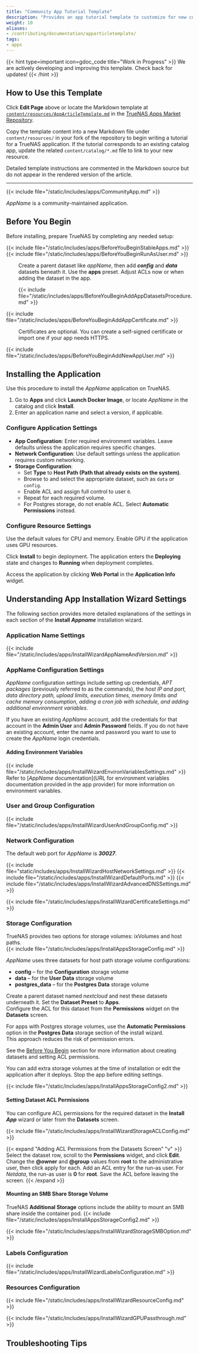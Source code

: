 ```yaml
---
title: "Community App Tutorial Template"
description: "Provides an app tutorial template to customize for new community-maintained app tutorials."
weight: 10
aliases:
- /contributing/documentation/apparticletemplate/
tags:
- apps
---
```


{{< hint type=important icon=gdoc_code title="Work in Progress" >}}
We are actively developing and improving this template.
Check back for updates!
{{< /hint >}}

## How to Use this Template

Click **Edit Page** above or locate the Markdown template at [`content/resources/AppArticleTemplate.md`](https://github.com/truenas/apps-web/blob/main/content/resources/AppArticleTemplate.md) in the [TrueNAS Apps Market Repository](https://github.com/truenas/apps-web).

Copy the template content into a new Markdown file under `content/resources/` in your fork of the repository to begin writing a tutorial for a TrueNAS application. If the tutorial corresponds to an existing catalog app, update the related `content/catalog/*.md` file to link to your new resource.

Detailed template instructions are commented in the Markdown source but do not appear in the rendered version of the article.

<!-- BEGIN GENERAL INSTRUCTIONS -->
<!-- Use this template as a guide when creating a new application tutorial.

Feel free to change standard article content by adding or removing sections to fit the app installation process.
Change the front matter <file>description:</file> parameter at the top of the article to suit the subject and content of the new tutorial.
Description text must not exceed 160 alphanumeric or special characters, including spaces between characters.
After updating content, delete commented-out sections providing instructions for using this template when they are no longer needed.
When documenting a **Community** train app, not delete any of the commented-out instructions in the COMMUNITY APP INTRO SNIPPETS section below. 

**Formatting Tips for Content Development**
Standard text emphasis:
* Apply **Bold** to UI elements seen on the screen, including field, button, and navigation option names, other descriptions, etc.
  Use double asterisks preceding and following the name or text string to make it bold.
  Do not use bold in code strings.

* Apply *Italics* to any variable.
  Use single asterisks preceding and following the name or text string to make it italics.
  If using a variable in a code example, use the HTML tags <i></i> and not the Markdown tags.

* Apply HTML file tags <file></file> when entering a path to a file or file name, for example <file>iso</file>.

* Apply HTML keyboard tags <kbd></kbd> to keys on a keyboard, such as <kbd>Enter</kbd>.

When entering commands, command strings, or code blocks:

* Apply backticks(`string`) or HTML <code>string</code> tags to format command strings or output.
  
* Apply HTML <code></code> tags to strings with variables.

  * Do not enclose variables in angle or square brackets as these can also be part of command syntax.

  * Do not enter variables in all caps unless the command requires entering the value in all caps.

To create a code block, either use three backticks on the line before and after the content block, or use the HTML code tags.

Refer to the [Contributing to Apps]({{< ref "/contributing/applications" >}}) article for more information on using the template. -->
<!-- /END GENERAL INSTRUCTIONS -->
---
<!-- BEGIN TEMPLATE -->

<!-- BEGIN FRONTMATTER -->
<!-- If creating a new app tutorial instead of modifying the existing frontmatter at the top of this template article, uncomment and include the following frontmatter, including the three hyphens (---) before and after the text.
Modify AppName and keywords to reflect the app you are documenting. Replace AppName with the name of the app you are documenting.
Leave weight undefined to allow for alphabetical sorting.
tags are search tags for internal Docs Hub searches.
keywords are search tags for the article to assist with Internet searches. -->
<!--
---
title: "APP_NAME Deployment"
description: "Provides installation instructions for the APP_NAME application in TrueNAS."
train: "community"
tags:
- apps
---
-->
<!-- /END FRONTMATTER -->

<!-- BEGIN COMMUNITY APP INTRO SNIPPETS -->
<!-- Include the following snippets and commented out instructions in all **Community** train app tutorials.
Choose to expose or comment out the CommunityPleaseExpand.md and CommunityPleaseImprove.md snippets as is applicable for the current tutorial. -->
<!-- DO NOT DELETE COMMUNITY APP INTRO SNIPPETS -->

{{< include file="/static/includes/apps/CommunityApp.md" >}}

<!-- Expose the following snippet if your suggested changes to this Community app documentation provide a complete installation tutorial. Leave exposed if you are proposing a partial expansion of the content, but further work is needed. -->
<!-- {{< include file="/static/includes/apps/CommunityPleaseExpand.md" >}}

<!-- Expose the following snippet if you suspect this Community app documentation is out of date, inaccurate, or needs further improvement -->
<!--{{< include file="/static/includes/apps/CommunityPleaseImprove.md" >}}-->
<!-- /END COMMUNITY APP INTRO SNIPPETS -->

*AppName* is a community-maintained application.
<!-- Enter a description of this app that includes common or specific uses for it. Also, include any links to documentation created by the application developer.
For example: 
*AppName* provides a [Quickstart Setup Guide](https://docs.appName/setup) with step-by-step instructions to help users create a *AppName* node. -->

## Before You Begin
<!-- Briefly list any steps required before installing the app.
Include things like setting up datasets, creating credentials, certificates, or accounts the app needs. Focus only on what’s essential.

Keep it short and app-specific. For example: -->

Before installing, prepare TrueNAS by completing any needed setup:

{{< include file="/static/includes/apps/BeforeYouBeginStableApps.md" >}}
{{< include file="/static/includes/apps/BeforeYouBeginRunAsUser.md" >}}

<!-- Dataset setup example -->
<p style="margin-left: 33px">Create a parent dataset like <i>appName</i>, then add <b><i>config</i></b> and <b><i>data</i></b> datasets beneath it.
Use the <b>apps</b> preset. Adjust ACLs now or when adding the dataset in the app.</p>

<div style="margin-left: 33px">{{< include file="/static/includes/apps/BeforeYouBeginAddAppDatasetsProcedure.md" >}}</div>

<!-- Add this only if needed -->
{{< include file="/static/includes/apps/BeforeYouBeginAddAppCertificate.md" >}}

<p style="margin-left: 33px">Certificates are optional. You can create a self-signed certificate or import one if your app needs HTTPS.</p>

{{< include file="/static/includes/apps/BeforeYouBeginAddNewAppUser.md" >}}

<!-- Add any extra prerequisites specific to your app here -->

## Installing the Application

Use this procedure to install the *AppName* application on TrueNAS.

1. Go to **Apps** and click **Launch Docker Image**, or locate *AppName* in the catalog and click **Install**.
2. Enter an application name and select a version, if applicable.

### Configure Application Settings

- **App Configuration**: Enter required environment variables. Leave defaults unless the application requires specific changes.
- **Network Configuration**: Use default settings unless the application requires custom networking.
- **Storage Configuration**:
  - Set **Type** to **Host Path (Path that already exists on the system)**.
  - Browse to and select the appropriate dataset, such as `data` or `config`.
  - Enable ACL and assign full control to user `0`.
  - Repeat for each required volume.
  - For Postgres storage, do not enable ACL. Select **Automatic Permissions** instead.

### Configure Resource Settings

Use the default values for CPU and memory. Enable GPU if the application uses GPU resources.

Click **Install** to begin deployment. The application enters the **Deploying** state and changes to **Running** when deployment completes.

Access the application by clicking **Web Portal** in the **Application Info** widget.

## Understanding App Installation Wizard Settings

The following section provides more detailed explanations of the settings in each section of the **Install *Appname*** installation wizard.
<!-- Customize these sections by adding all settings in each configuration section, and providing details on the settings including expected values to enter. 
Replace the *variables* with the appropriate name for the app, setting(s), dataset name(s), etc., in the following sections.
Refer to other updated tutorials for more examples of completing these sections. -->

### Application Name Settings

{{< include file="/static/includes/apps/InstallWizardAppNameAndVersion.md" >}}

### AppName Configuration Settings
<!-- Customize this section with the settings in the configuration section, and details on values to enter for each setting. -->
*AppName* configuration settings include setting up credentials, *APT packages* (previously referred to as the commands), the *host IP and port, data directory path, upload limits, execution times, memory limits and cache memory consumption, adding a cron job with schedule, and adding additional environment variables*.

If you have an existing *AppName* account, add the credentials for that account in the **Admin User** and **Admin Password** fields.
If you do not have an existing account, enter the name and password you want to use to create the *AppName* login credentials.

#### Adding Environment Variables

{{< include file="/static/includes/apps/InstallWizardEnvironVariablesSettings.md" >}}
Refer to [*AppName* documentation](URL for environment variables documentation provided in the app provider) for more information on environment variables.

<!-- Not all apps include the following section. If it does, include the following, customized for the app requirements. -->

### User and Group Configuration <!-- Optional section, include only if the Install Wizard has this section -->
<!-- replace the image path and name:
{{< trueimage src="/images/SCALE/Apps/InstallPlexUserAndGroupConfig.png" alt="Plex User and Group Configuration Settings" id="Plex User and Group Configuration Settings" >}} -->

{{< include file="/static/includes/apps/InstallWizardUserAndGroupConfig.md" >}}

### Network Configuration
The default web port for *AppName* is ***30027***.
<!-- include the snippets that apply. Remove those that do not apply to the settings in the app Network Configuration section. -->
{{< include file="static/includes/apps/InstallWizardHostNetworkSettings.md" >}}
{{< include file="/static/includes/apps/InstallWizardDefaultPorts.md" >}}
{{< include file="/static/includes/apps/InstallWizardAdvancedDNSSettings.md" >}}
<!-- include the certificate snippet where the Install wizard shows it, which is most likely in the Network Configuration section but could be in the AppName Configuration section in other tutorials -->
{{< include file="/static/includes/apps/InstallWizardCertificateSettings.md" >}}

### Storage Configuration
TrueNAS provides two options for storage volumes: ixVolumes and host paths.  
{{< include file="/static/includes/apps/InstallAppsStorageConfig.md" >}}

*AppName* uses three datasets for host path storage volume configurations:

* **config** – for the **Configuration** storage volume  
* **data** – for the **User Data** storage volume  
* **postgres_data** – for the **Postgres Data** storage volume

Create a parent dataset named *nextcloud* and nest these datasets underneath it. Set the **Dataset Preset** to **Apps**.  
Configure the ACL for this dataset from the **Permissions** widget on the **Datasets** screen.

For apps with Postgres storage volumes, use the **Automatic Permissions** option in the **Postgres Data** storage section of the install wizard.  
This approach reduces the risk of permission errors.

See the [Before You Begin](#before-you-begin) section for more information about creating datasets and setting ACL permissions.

You can add extra storage volumes at the time of installation or edit the application after it deploys. Stop the app before editing settings.

{{< include file="/static/includes/apps/InstallAppsStorageConfig2.md" >}}

#### Setting Dataset ACL Permissions
You can configure ACL permissions for the required dataset in the **Install *App*** wizard or later from the **Datasets** screen.

{{< include file="/static/includes/apps/InstallWizardStorageACLConfig.md" >}}

{{< expand "Adding ACL Permissions from the Datasets Screen" "v" >}}
Select the dataset row, scroll to the **Permissions** widget, and click **Edit**. Change the **@owner** and **@group** values from **root** to the administrative user, then click apply for each. Add an ACL entry for the run-as user. For *Netdata*, the run-as user is **0** for **root**. Save the ACL before leaving the screen.
{{< /expand >}}

#### Mounting an SMB Share Storage Volume

TrueNAS **Additional Storage** options include the ability to mount an SMB share inside the container pod.
{{< include file="/static/includes/apps/InstallAppsStorageConfig2.md" >}}

{{< include file="/static/includes/apps/InstallWizardStorageSMBOption.md" >}}

### Labels Configuration <!-- Optional section. Remove if not included in the install wizard.-->

{{< include file="/static/includes/apps/InstallWizardLabelsConfiguration.md" >}}

### Resources Configuration
<!-- replace the image with one for the app
{{< trueimage src="/images/SCALE/Apps/InstallNextcloudResourcesConfig.png" alt="Resources Configuration Settings" id="Resources Configuration Settings" >}} -->

{{< include file="/static/includes/apps/InstallWizardResourceConfig.md" >}}
<!-- include this snippet if the app Install wizard includes the GPU settings -->
{{< include file="/static/includes/apps/InstallWizardGPUPassthrough.md" >}}

## Troubleshooting Tips
<!-- include this section if you want to include tips to resolve known deployment issues -->

<!-- /END TEMPLATE -->
